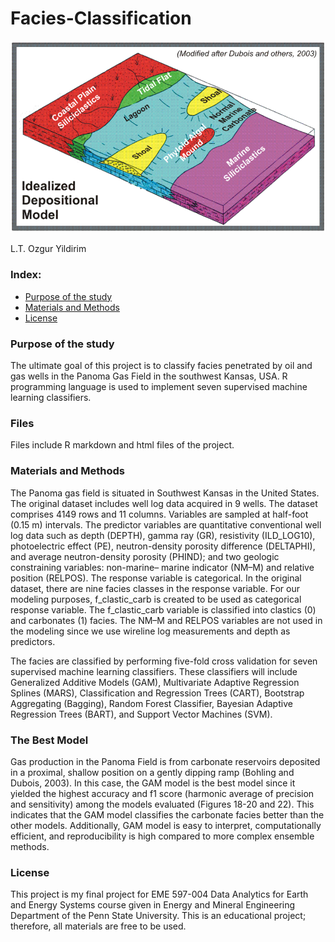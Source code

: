# Facies-Classification

<img src="Facies.png"/>

L.T. Ozgur Yildirim

### Index:

* [Purpose of the study](#section1)
* [Materials and Methods](#section2)
* [License](#section3)

<a id='section1'></a>
### Purpose of the study
The ultimate goal of this  project is to classify facies penetrated by oil and gas wells in the Panoma Gas Field in the southwest Kansas, USA. R programming language is used to implement seven supervised machine learning classifiers.

<a id='section2'></a>
### Files
Files include R markdown and html files of the project.

### Materials and Methods
The Panoma gas field is situated in Southwest Kansas in the United States. The original dataset includes well log data acquired in 9 wells. The dataset comprises 4149 rows and 11 columns. Variables are sampled at half-foot (0.15 m) intervals. The predictor variables are quantitative conventional well log data such as depth (DEPTH), gamma ray (GR), resistivity (ILD_LOG10), photoelectric effect (PE), neutron-density porosity difference (DELTAPHI), and average neutron-density porosity (PHIND); and two geologic constraining variables: non-marine– marine indicator (NM–M) and relative position (RELPOS). The response variable is categorical. In the original dataset, there are nine facies classes in the response variable. For our modeling purposes, f_clastic_carb is created to be used as categorical response variable. The f_clastic_carb variable is classified into clastics (0) and carbonates (1) facies. The NM–M and RELPOS variables are not used in the modeling since we use wireline log measurements and depth as predictors.

The facies are classified by performing five-fold cross validation for seven supervised machine learning classifiers. These classifiers will include Generalized Additive Models (GAM), Multivariate Adaptive Regression Splines (MARS), Classification and Regression Trees (CART), Bootstrap Aggregating (Bagging), Random Forest Classifier, Bayesian Adaptive Regression Trees (BART), and Support Vector Machines (SVM).

### The Best Model
Gas production in the Panoma Field is from carbonate reservoirs deposited in a proximal, shallow position on a gently dipping ramp (Bohling and Dubois, 2003). In this case, the GAM model is the best model since it yielded the highest accuracy and f1 score (harmonic average of precision and sensitivity) among the models evaluated (Figures 18-20 and 22). This indicates that the GAM model classifies the carbonate facies better than the other models. Additionally, GAM model is easy to interpret, computationally efficient, and reproducibility is high compared to more complex ensemble methods.

<a id='section3'></a>
### License
This project is my final project for EME 597-004 Data Analytics for Earth and Energy Systems course given in Energy and Mineral Engineering Department of the Penn State University. This is an educational project; therefore, all materials are free to be used.
